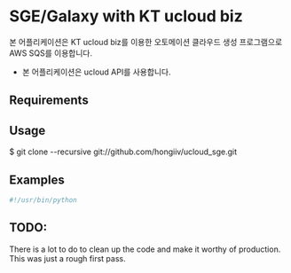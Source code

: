 # SGE/Galaxy with KT ucloud biz

본 어플리케이션은 KT ucloud biz를 이용한 오토메이션 클라우드 생성 프로그램으로 AWS SQS를 이용합니다.

* 본 어플리케이션은 ucloud API를 사용합니다.

## Requirements

## Usage

$ git clone --recursive git://github.com/hongiiv/ucloud_sge.git

## Examples

```python
#!/usr/bin/python

```

TODO:
-----
There is a lot to do to clean up the code and make it worthy of production. This
was just a rough first pass.
